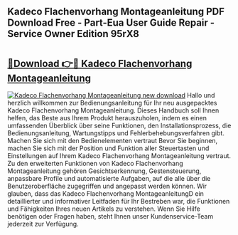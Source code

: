 ## Kadeco Flachenvorhang Montageanleitung PDF Download Free - Part-Eua User Guide Repair - Service Owner Edition 95rX8

# <h2><a href="http://df7b0a.blite.top/?on=Kadeco+Flachenvorhang+Montageanleitung">🔗Download 👉🔴 Kadeco Flachenvorhang Montageanleitung</a></h2>

[![Kadeco Flachenvorhang Montageanleitung new download](https://i.imgur.com/lujVjoI.png)](http://df7b0a.blite.top/?on=Kadeco+Flachenvorhang+Montageanleitung)
Hallo und herzlich willkommen zur Bedienungsanleitung für Ihr neu ausgepacktes Kadeco Flachenvorhang Montageanleitung. Dieses Handbuch soll Ihnen helfen, das Beste aus Ihrem Produkt herauszuholen, indem es einen umfassenden Überblick über seine Funktionen, den Installationsprozess, die Bedienungsanleitung, Wartungstipps und Fehlerbehebungsverfahren gibt. Machen Sie sich mit den Bedienelementen vertraut Bevor Sie beginnen, machen Sie sich mit der Position und Funktion aller Steuertasten und Einstellungen auf Ihrem Kadeco Flachenvorhang Montageanleitung vertraut. Zu den erweiterten Funktionen von Kadeco Flachenvorhang Montageanleitung gehören Gesichtserkennung, Gestensteuerung, anpassbare Profile und automatisierte Aufgaben, auf die alle über die Benutzeroberfläche zugegriffen und angepasst werden können. Wir glauben, dass das Kadeco Flachenvorhang MontageanleitungD ein detaillierter und informativer Leitfaden für Ihr Bestreben war, die Funktionen und Fähigkeiten Ihres neuen Artikels zu verstehen. Wenn Sie Hilfe benötigen oder Fragen haben, steht Ihnen unser Kundenservice-Team jederzeit zur Verfügung.
